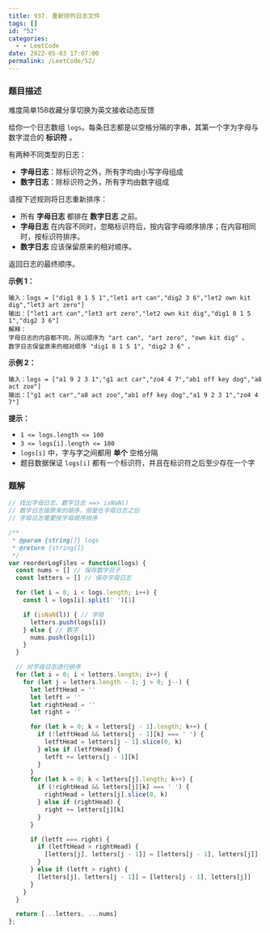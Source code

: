 ```yaml
---
title: 937. 重新排列日志文件
tags: []
id: "52"
categories:
  - - LeetCode
date: 2022-05-03 17:07:00
permalink: /LeetCode/52/
---
```


### 题目描述

难度简单158收藏分享切换为英文接收动态反馈

给你一个日志数组 `logs`。每条日志都是以空格分隔的字串，其第一个字为字母与数字混合的 **标识符** 。

有两种不同类型的日志：

- **字母日志**：除标识符之外，所有字均由小写字母组成
- **数字日志**：除标识符之外，所有字均由数字组成

请按下述规则将日志重新排序：

- 所有 **字母日志** 都排在 **数字日志** 之前。
- **字母日志** 在内容不同时，忽略标识符后，按内容字母顺序排序；在内容相同时，按标识符排序。
- **数字日志** 应该保留原来的相对顺序。

返回日志的最终顺序。

**示例 1：**

```
输入：logs = ["dig1 8 1 5 1","let1 art can","dig2 3 6","let2 own kit dig","let3 art zero"]
输出：["let1 art can","let3 art zero","let2 own kit dig","dig1 8 1 5 1","dig2 3 6"]
解释：
字母日志的内容都不同，所以顺序为 "art can", "art zero", "own kit dig" 。
数字日志保留原来的相对顺序 "dig1 8 1 5 1", "dig2 3 6" 。

```

<!--more-->

**示例 2：**

```
输入：logs = ["a1 9 2 3 1","g1 act car","zo4 4 7","ab1 off key dog","a8 act zoo"]
输出：["g1 act car","a8 act zoo","ab1 off key dog","a1 9 2 3 1","zo4 4 7"]

```

**提示：**

- `1 <= logs.length <= 100`
- `3 <= logs[i].length <= 100`
- `logs[i]` 中，字与字之间都用 **单个** 空格分隔
- 题目数据保证 `logs[i]` 都有一个标识符，并且在标识符之后至少存在一个字

### 题解

```jsx
// 找出字母日志、数字日志 ==> isNaN()
// 数字日志按原来的顺序，但是在字母日志之后
// 字母日志需要按字母顺序排序

/**
 * @param {string[]} logs
 * @return {string[]}
 */
var reorderLogFiles = function(logs) {
  const nums = [] // 保存数字日子
  const letters = [] // 保存字母日志

  for (let i = 0; i < logs.length; i++) {
    const l = logs[i].split(' ')[1]

    if (isNaN(l)) { // 字母
      letters.push(logs[i])
    } else { // 数字
      nums.push(logs[i])
    }
  }

  // 对字母日志进行排序
  for (let i = 0; i < letters.length; i++) {
    for (let j = letters.length - 1; j > 0; j--) {
      let letftHead = ''
      let letft = ''
      let rightHead = ''
      let right = ''

      for (let k = 0; k < letters[j - 1].length; k++) {
        if (!letftHead && letters[j - 1][k] === ' ') {
          letftHead = letters[j - 1].slice(0, k)
        } else if (letftHead) {
          letft += letters[j - 1][k]
        }
      }
      for (let k = 0; k < letters[j].length; k++) {
        if (!rightHead && letters[j][k] === ' ') {
          rightHead = letters[j].slice(0, k)
        } else if (rightHead) {
          right += letters[j][k]
        }
      }

      if (letft === right) {
        if (letftHead > rightHead) {
          [letters[j], letters[j - 1]] = [letters[j - 1], letters[j]]
        }
      } else if (letft > right) {
        [letters[j], letters[j - 1]] = [letters[j - 1], letters[j]]
      }
    }
  }

  return [...letters, ...nums]
};
```